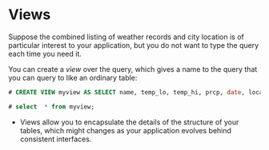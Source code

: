 # Views

Suppose the combined listing of weather records and city location is of particular interest to your application, but you do not want to type the query each time you need it.

You can create a *view* over the query, which gives a name to the query that you can query to like an ordinary table:

```sql
# CREATE VIEW myview AS SELECT name, temp_lo, temp_hi, prcp, date, location FROM weather, cities WHERE city = name;

# select  * from myview;
```

- Views allow you to encapsulate the details of the structure of your tables, which might changes as your application evolves behind consistent interfaces.